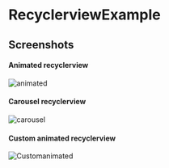 # RecyclerviewExample

## Screenshots

#### Animated recyclerview
![animated](https://user-images.githubusercontent.com/68494371/209796283-46d0b571-a64e-4129-9883-00d01be0803f.PNG)
#### Carousel recyclerview 
![carousel](https://user-images.githubusercontent.com/68494371/209796352-6f794c43-0478-4955-991f-ceae24c0d31c.PNG)
#### Custom animated recyclerview

![Customanimated](https://user-images.githubusercontent.com/68494371/209796650-9c683d12-3796-491d-83aa-9b5c942ffd2c.PNG)


